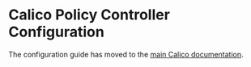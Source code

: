 # Calico Policy Controller Configuration 

The configuration guide has moved to the [main Calico documentation](http://docs.projectcalico.org/master/reference/policy-controller/configuration).
